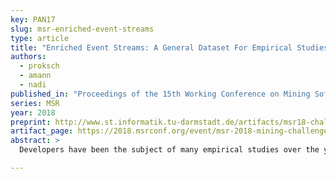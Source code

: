 ```yaml
---
key: PAN17
slug: msr-enriched-event-streams
type: article
title: "Enriched Event Streams: A General Dataset For Empirical Studies On In-IDE Activities Of Software Developers"
authors:
  - proksch
  - amann
  - nadi
published_in: "Proceedings of the 15th Working Conference on Mining Software Repositories"
series: MSR
year: 2018
preprint: http://www.st.informatik.tu-darmstadt.de/artifacts/msr18-challenge/MSR-Challenge-Proposal.pdf
artifact_page: https://2018.msrconf.org/event/msr-2018-mining-challenge-enriched-event-streams-a-general-dataset-for-empirical-studies-on-in-ide-activities-of-software-developers
abstract: >
  Developers have been the subject of many empirical studies over the years. To assist developers in their everyday work, an understanding of their activities is necessary, especially how they develop source code. Unfortunately, conducting such studies is very expensive and researchers often resort to studying artifacts after the fact. To pave the road for future empirical studies on developer activities, we built FeedBaG, a general-purpose interaction tracker for Visual Studio that monitors development activities. The observations are stored in enriched event streams that encode a holistic picture of the in-IDE development process. Enriched event streams capture all commands invoked in the IDE with additional context information, such as the test being run or the accompanying fine-grained code edits. We used FeedBaG to collect enriched event streams from 81 developers. Over 1,527 days, we collected more than 11M events that correspond to 15K hours of working time.

---
```

